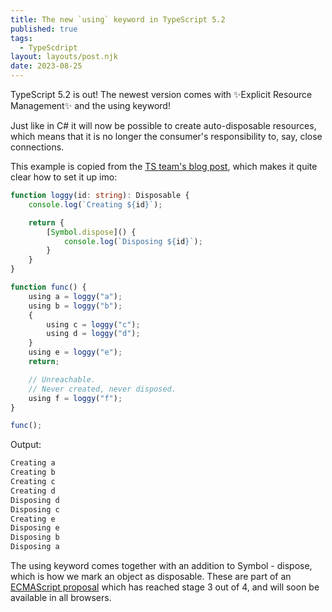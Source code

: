```yaml
---
title: The new `using` keyword in TypeScript 5.2
published: true
tags:
  - TypeScdript
layout: layouts/post.njk
date: 2023-08-25
---
```


TypeScript 5.2 is out! The newest version comes with ✨Explicit Resource Management✨ and the using keyword!

Just like in C# it will now be possible to create auto-disposable resources, which means that it is no longer the consumer's responsibility to, say, close connections.

This example is copied from the [TS team's blog post](https://devblogs.microsoft.com/typescript/announcing-typescript-5-2/#using-declarations-and-explicit-resource-management), which makes it quite clear how to set it up imo:

```ts
function loggy(id: string): Disposable {
    console.log(`Creating ${id}`);

    return {
        [Symbol.dispose]() {
            console.log(`Disposing ${id}`);
        }
    }
}

function func() {
    using a = loggy("a");
    using b = loggy("b");
    {
        using c = loggy("c");
        using d = loggy("d");
    }
    using e = loggy("e");
    return;

    // Unreachable.
    // Never created, never disposed.
    using f = loggy("f");
}

func();
```

Output:

```sh
Creating a
Creating b
Creating c
Creating d
Disposing d
Disposing c
Creating e
Disposing e
Disposing b
Disposing a
```

The using​​ keyword comes together with an addition to Symbol - dispose, which is how we mark an object as disposable. These are part of an [ECMAScript proposal](https://github.com/tc39/proposal-explicit-resource-management) which has reached stage 3 out of 4, and will soon be available in all browsers.
